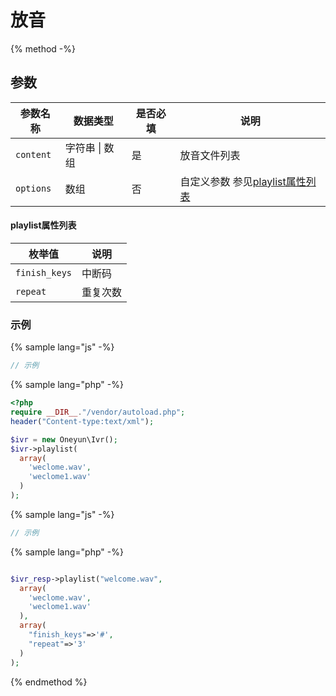 # 放音


{% method -%}

## 参数

| 参数名称   | 数据类型  | 是否必填  | 说明      |
| ----------------- | -----------  | -----| ---------------------------------------- |
| `content`         | 字符串 &#124; 数组         |  是  | 放音文件列表                        |
| `options`         | 数组          |  否  | 自定义参数  参见[playlist属性列表](#playlist属性列表)                     |


#### playlist属性列表

| 枚举值  | 说明           |
| ---- | ------------ |
| `finish_keys`|中断码 |
| `repeat`|重复次数 |



### 示例

{% sample lang="js" -%}
```js
// 示例
```

{% sample lang="php" -%}
```php
<?php
require __DIR__."/vendor/autoload.php";
header("Content-type:text/xml");

$ivr = new Oneyun\Ivr();
$ivr->playlist(
  array(
    'weclome.wav',
    'weclome1.wav'
  )
);

```

{% sample lang="js" -%}
```js
// 示例
```

{% sample lang="php" -%}
```php

$ivr_resp->playlist("welcome.wav",
  array(
    'weclome.wav',
    'weclome1.wav'
  ),
  array(
    "finish_keys"=>'#',
    "repeat"=>'3'
  )
);

```

{% endmethod %}
